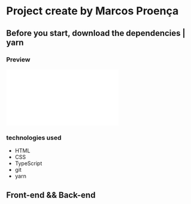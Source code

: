 # Project create by Marcos Proença
## Before you start, download the dependencies | **yarn**
###  Preview

![alt]('./views/public/assets/img/layout.pgn)

### **technologies used**

- HTML
- CSS
- TypeScript
- git
- yarn

##  **Front-end** && **Back-end**